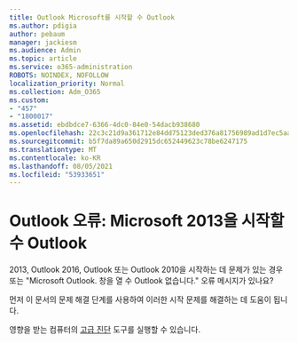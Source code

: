 ```yaml
---
title: Outlook Microsoft를 시작할 수 Outlook
ms.author: pdigia
author: pebaum
manager: jackiesm
ms.audience: Admin
ms.topic: article
ms.service: o365-administration
ROBOTS: NOINDEX, NOFOLLOW
localization_priority: Normal
ms.collection: Adm_O365
ms.custom:
- "457"
- "1800017"
ms.assetid: ebdbdce7-6366-4dc0-84e0-54dacb938680
ms.openlocfilehash: 22c3c21d9a361712e84dd75123ded376a81756989ad1d7ec5aa573e0046c04b8
ms.sourcegitcommit: b5f7da89a650d2915dc652449623c78be6247175
ms.translationtype: MT
ms.contentlocale: ko-KR
ms.lasthandoff: 08/05/2021
ms.locfileid: "53933651"
---
```

# <a name="outlook-error-cannot-start-microsoft-outlook"></a>Outlook 오류: Microsoft 2013을 시작할 수 Outlook

2013, Outlook 2016, Outlook 또는 Outlook 2010을 시작하는 데 문제가 있는 경우 또는 "Microsoft Outlook. 창을 열 수 Outlook 없습니다." 오류 메시지가 있나요?
  
먼저 이 문서의 문제 [](https://support.office.com/article/I-can-t-start-Microsoft-Outlook-2016-2013-or-2010-or-receive-the-error-Cannot-start-Microsoft-Office-Outlook-Cannot-open-the-Outlook-Window-d1f69da6-b333-4650-97bf-4d77bd7abb85) 해결 단계를 사용하여 이러한 시작 문제를 해결하는 데 도움이 됩니다. 
  
영향을 받는 컴퓨터의 [고급 진단](https://aka.ms/SaRA-OutlookAdvDiagnostics) 도구를 실행할 수 있습니다.